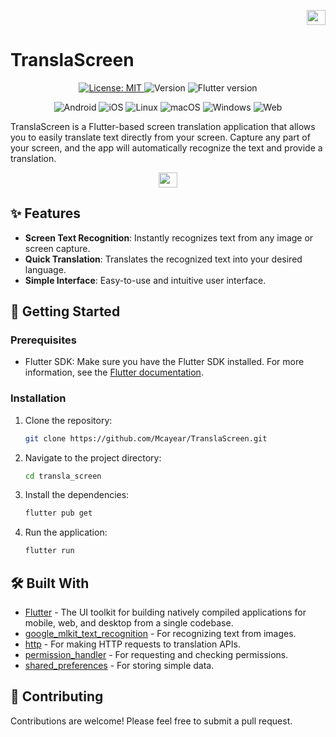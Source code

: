 <p align="right">
<img src="https://flagicons.lipis.dev/flags/4x3/gb.svg" width="30" height="24">
</p>

# TranslaScreen

<p align="center">
  <a href="LICENSE">
    <img src="https://img.shields.io/badge/License-MIT-yellow.svg" alt="License: MIT">
  </a>
  <img src="https://img.shields.io/badge/version-1.0.0-blue" alt="Version">
  <img src="https://img.shields.io/badge/Flutter-%3E=3.0.0-blue?logo=flutter" alt="Flutter version">
</p>

<p align="center">
  <img src="https://img.shields.io/badge/Android-Supported-green?logo=android" alt="Android">
  <img src="https://img.shields.io/badge/iOS-Supported-green?logo=apple" alt="iOS">
  <img src="https://img.shields.io/badge/Linux-Supported-blue?logo=linux" alt="Linux">
  <img src="https://img.shields.io/badge/macOS-Supported-blue?logo=apple" alt="macOS">
  <img src="https://img.shields.io/badge/Windows-Supported-blue?logo=windows" alt="Windows">
  <img src="https://img.shields.io/badge/Web-Supported-blue?logo=googlechrome" alt="Web">
</p>

TranslaScreen is a Flutter-based screen translation application that allows you to easily translate text directly from your screen. Capture any part of your screen, and the app will automatically recognize the text and provide a translation.

<p align="center">
<a href="README_CN.md">
<img src="https://flagicons.lipis.dev/flags/4x3/cn.svg" width="30" height="24">
</a>
</p>

## ✨ Features

- **Screen Text Recognition**: Instantly recognizes text from any image or screen capture.
- **Quick Translation**: Translates the recognized text into your desired language.
- **Simple Interface**: Easy-to-use and intuitive user interface.

## 🚀 Getting Started

### Prerequisites

- Flutter SDK: Make sure you have the Flutter SDK installed. For more information, see the [Flutter documentation](https://flutter.dev/docs/get-started/install).

### Installation

1. Clone the repository:
   ```sh
   git clone https://github.com/Mcayear/TranslaScreen.git
   ```
2. Navigate to the project directory:
   ```sh
   cd transla_screen
   ```
3. Install the dependencies:
   ```sh
   flutter pub get
   ```
4. Run the application:
   ```sh
   flutter run
   ```

## 🛠️ Built With

- [Flutter](https://flutter.dev/) - The UI toolkit for building natively compiled applications for mobile, web, and desktop from a single codebase.
- [google_mlkit_text_recognition](https://pub.dev/packages/google_mlkit_text_recognition) - For recognizing text from images.
- [http](https://pub.dev/packages/http) - For making HTTP requests to translation APIs.
- [permission_handler](https://pub.dev/packages/permission_handler) - For requesting and checking permissions.
- [shared_preferences](https://pub.dev/packages/shared_preferences) - For storing simple data.

## 🤝 Contributing

Contributions are welcome! Please feel free to submit a pull request.
